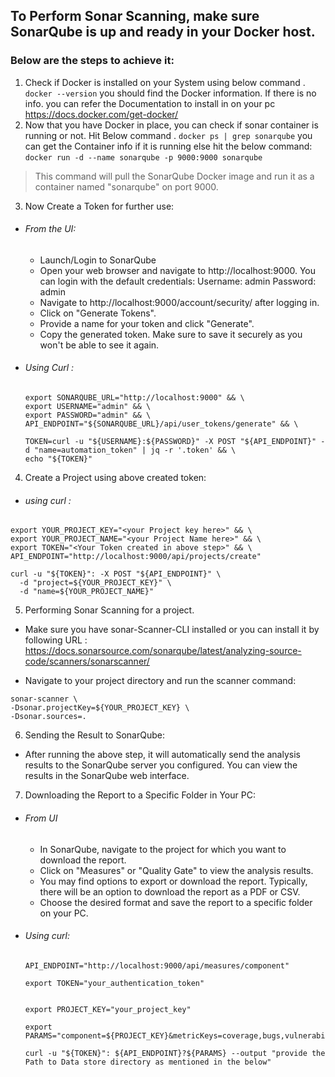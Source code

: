 
## To Perform Sonar Scanning, make sure SonarQube is up and ready in your Docker host.

### Below are the steps to achieve it:

1. Check if Docker is installed on your System using below command . 
    `docker --version`
you should find the Docker information. If there is no info. you can refer the Documentation to install in on your pc https://docs.docker.com/get-docker/
2. Now that you have Docker in place, you can check if sonar container is running or not. Hit Below command .
`docker ps | grep sonarqube`
you can get the Container info if it is running else hit the below command:
```docker run -d --name sonarqube -p 9000:9000 sonarqube```

>This command will pull the SonarQube Docker image and run it as a container named "sonarqube" on port 9000.

3. Now Create a Token for further use:
- ###### From the UI:
    - Launch/Login to SonarQube
    - Open your web browser and navigate to http://localhost:9000. You can login with the default credentials:
    Username: admin
    Password: admin
    - Navigate to http://localhost:9000/account/security/ after logging in.
    - Click on "Generate Tokens".
    - Provide a name for your token and click "Generate".
    - Copy the generated token. Make sure to save it securely as you won't be able to see it again.
- ###### Using Curl :
    ```
    export SONARQUBE_URL="http://localhost:9000" && \
    export USERNAME="admin" && \
    export PASSWORD="admin" && \
    API_ENDPOINT="${SONARQUBE_URL}/api/user_tokens/generate" && \

    TOKEN=curl -u "${USERNAME}:${PASSWORD}" -X POST "${API_ENDPOINT}" -d "name=automation_token" | jq -r '.token' && \
    echo "${TOKEN}"
    ```
4. Create a Project using above created token:
- ###### using curl :
``` 
export YOUR_PROJECT_KEY="<your Project key here>" && \
export YOUR_PROJECT_NAME="<your Project Name here>" && \
export TOKEN="<Your Token created in above step>" && \
API_ENDPOINT="http://localhost:9000/api/projects/create"

curl -u "${TOKEN}": -X POST "${API_ENDPOINT}" \
  -d "project=${YOUR_PROJECT_KEY}" \
  -d "name=${YOUR_PROJECT_NAME}" 
  ```
5. Performing Sonar Scanning for a project.
- Make sure you have sonar-Scanner-CLI installed or you can install it by following  URL : https://docs.sonarsource.com/sonarqube/latest/analyzing-source-code/scanners/sonarscanner/

- Navigate to your project directory and run the scanner command:
```
sonar-scanner \
-Dsonar.projectKey=${YOUR_PROJECT_KEY} \
-Dsonar.sources=.
```
6. Sending the Result to SonarQube:
- After running the above step, it will automatically send the analysis results to the SonarQube server you configured. You can view the results in the SonarQube web interface.

7. Downloading the Report to a Specific Folder in Your PC:

- ###### From UI
    - In SonarQube, navigate to the project for which you want to download the report.
    - Click on "Measures" or "Quality Gate" to view the analysis results.
    - You may find options to export or download the report. Typically, there will be an option to download the report as a PDF or CSV.
    - Choose the desired format and save the report to a specific folder on your PC.
    
- ###### Using curl:

    ``` 
    API_ENDPOINT="http://localhost:9000/api/measures/component"

    export TOKEN="your_authentication_token"


    export PROJECT_KEY="your_project_key"

    export PARAMS="component=${PROJECT_KEY}&metricKeys=coverage,bugs,vulnerabilities"

    curl -u "${TOKEN}": ${API_ENDPOINT}?${PARAMS} --output "provide the Path to Data store directory as mentioned in the below" 
    ```

